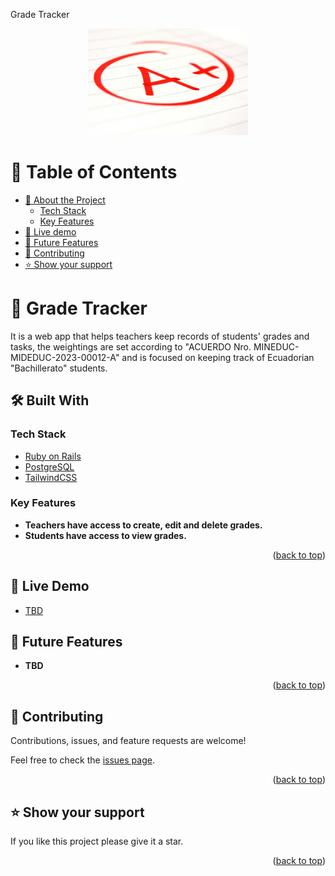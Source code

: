 <a name="readme-top">Grade Tracker</a>

<div align="center">
  <img src="./public/gradetracker.png" alt="App Logo" width="256"  height="auto" />
  <br/>
</div>

<!-- TABLE OF CONTENTS -->
# 📗 Table of Contents

- [📖 About the Project](#about-project)
    - [Tech Stack](#tech-stack)
    - [Key Features](#key-features)
- [🚀 Live demo](#live-demo)
- [🔭 Future Features](#future-features)
- [🤝 Contributing](#contributing)
- [⭐️ Show your support](#support)

<!-- PROJECT DESCRIPTION -->

# 📖 Grade Tracker <a name="about-project"></a>

It is a web app that helps teachers keep records of students' grades and tasks, the weightings are set according to
"ACUERDO Nro. MINEDUC-MIDEDUC-2023-00012-A" and is focused on keeping track of Ecuadorian "Bachillerato" students. 

## 🛠 Built With

### Tech Stack <a name="tech-stack"></a>
  <ul>
    <li><a href="https://rubyonrails.org/">Ruby on Rails</a></li>
    <li><a href="https://www.postgresql.org/">PostgreSQL</a></li>
    <li><a href="https://tailwindcss.com/">TailwindCSS</a></li>
  </ul>

<!-- Features -->

### Key Features <a name="key-features"></a>

- **Teachers have access to create, edit and delete grades.**
- **Students have access to view grades.**


<p align="right">(<a href="#readme-top">back to top</a>)</p>

## 🚀 Live Demo <a name="live-demo"></a>

- [TBD](https://TBD)

<!-- FUTURE FEATURES -->

## 🔭 Future Features <a name="future-features"></a>

- **TBD**

<p align="right">(<a href="#readme-top">back to top</a>)</p>

<!-- CONTRIBUTING -->

## 🤝 Contributing <a name="contributing"></a>

Contributions, issues, and feature requests are welcome!

Feel free to check the [issues page](https://github.com/dgcuenca/GradeTracker/issues).

<p align="right">(<a href="#readme-top">back to top</a>)</p>

<!-- SUPPORT -->

## ⭐️ Show your support <a name="support"></a>

If you like this project please give it a star.

<p align="right">(<a href="#readme-top">back to top</a>)</p>
